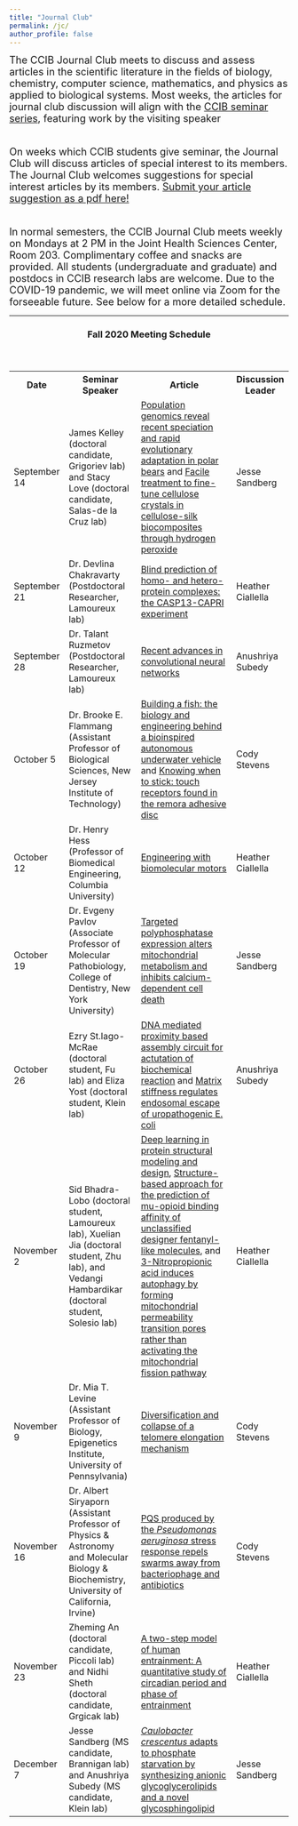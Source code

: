 ```yaml
---
title: "Journal Club"
permalink: /jc/
author_profile: false
---
```


<font size="4">The CCIB Journal Club meets to discuss and assess articles in the scientific literature in the fields of biology, chemistry, computer science, mathematics, and physics as applied to biological systems. Most weeks, the articles for journal club discussion will align with the <a href="https://ccib.camden.rutgers.edu/seminars/">CCIB seminar series</a>, featuring work by the visiting speaker<br /><br />

On weeks which CCIB students give seminar, the Journal Club will discuss articles of special interest to its members. The Journal Club welcomes suggestions for special interest articles by its members. <a href="https://www.dropbox.com/request/05bGxvuzKun0YtdVWykJ?oref=e">Submit your article suggestion as a pdf here!</a><br /><br />

In normal semesters, the CCIB Journal Club meets weekly on Mondays at 2 PM in the Joint Health Sciences Center, Room 203. Complimentary coffee and snacks are provided. All students (undergraduate and graduate) and postdocs in CCIB research labs are welcome. Due to the COVID-19 pandemic, we will meet online via Zoom for the forseeable future. See below for a more detailed schedule.</font>

<hr>

<header>
  <h3>Fall 2020 Meeting Schedule</h3>
 </header>

<table style="width:100%">
  <tr>
    <th>Date</th>
    <th>Seminar Speaker</th>
    <th>Article</th>
    <th>Discussion Leader</th>
  </tr>
  <tr>
    <td>September 14</td>
    <td>James Kelley (doctoral candidate, Grigoriev lab) and Stacy Love (doctoral candidate, Salas-de la Cruz lab)</td>
    <td><a href="https://www.sciencedirect.com/science/article/pii/S0092867414004887">Population genomics reveal recent speciation and rapid evolutionary adaptation in polar bears</a> and <a href="https://www.sciencedirect.com/science/article/abs/pii/S014181301939018X?via%3Dihub">Facile treatment to fine-tune cellulose crystals in cellulose-silk biocomposites through hydrogen peroxide</a></td>
    <td>Jesse Sandberg</td>
  </tr>
  <tr>
    <td>September 21</td>
    <td>Dr. Devlina Chakravarty (Postdoctoral Researcher, Lamoureux lab)</td>
    <td><a href="https://onlinelibrary.wiley.com/doi/abs/10.1002/prot.25838">Blind prediction of homo- and hetero-protein complexes: the CASP13-CAPRI experiment</a></td>
    <td>Heather Ciallella</td>
  </tr>
  <tr>
    <td>September 28</td>
    <td>Dr. Talant Ruzmetov (Postdoctoral Researcher, Lamoureux lab)</td>
    <td><a href="https://www.sciencedirect.com/science/article/abs/pii/S0031320317304120?via%3Dihub">Recent advances in convolutional neural networks</a></td>
    <td>Anushriya Subedy</td>
  </tr>
  <tr>
    <td>October 5</td>
    <td>Dr. Brooke E. Flammang (Assistant Professor of Biological Sciences, New Jersey Institute of Technology)</td>
    <td><a href="https://www.ingentaconnect.com/content/mts/mtsj/2017/00000051/00000005/art00002">Building a fish: the biology and engineering behind a bioinspired autonomous underwater vehicle</a> and <a href="https://royalsocietypublishing.org/doi/10.1098/rsos.190990">Knowing when to stick: touch receptors found in the remora adhesive disc</a></td>
    <td>Cody Stevens</td>
  </tr>
  <tr>
    <td>October 12</td>
    <td>Dr. Henry Hess (Professor of Biomedical Engineering, Columbia University)</td>
    <td><a href="https://pubs.acs.org/doi/10.1021/acs.accounts.8b00296">Engineering with biomolecular motors</a></td>
    <td>Heather Ciallella</td>
  </tr>
  <tr>
    <td>October 19</td>
    <td>Dr. Evgeny Pavlov (Associate Professor of Molecular Pathobiology, College of Dentistry, New York University)</td>
    <td><a href="https://www.pnas.org/content/104/46/18091">Targeted polyphosphatase expression alters mitochondrial metabolism and inhibits calcium-dependent cell death</a></td>
    <td>Jesse Sandberg</td>
  </tr> 
  <tr>
    <td>October 26</td>
    <td>Ezry St.Iago-McRae (doctoral student, Fu lab) and Eliza Yost (doctoral student, Klein lab)</td>
    <td><a href="https://onlinelibrary.wiley.com/doi/abs/10.1002/anie.201806749">DNA mediated proximity based assembly circuit for actutation of biochemical reaction</a> and <a href="https://onlinelibrary.wiley.com/doi/abs/10.1111/cmi.13196">Matrix stiffness regulates endosomal escape of uropathogenic E. coli</a></td>
    <td>Anushriya Subedy</td>
  </tr>
  <tr>
    <td>November 2</td>
    <td>Sid Bhadra-Lobo (doctoral student, Lamoureux lab), Xuelian Jia (doctoral student, Zhu lab), and Vedangi Hambardikar (doctoral student, Solesio lab)</td>
    <td><a href="https://www.cell.com/patterns/fulltext/S2666-3899(20)30190-2">Deep learning in protein structural modeling and design</a>, <a href="https://www.mdpi.com/1422-0067/20/9/2311">Structure-based approach for the prediction of mu-opioid binding affinity of unclassified designer fentanyl-like molecules</a>, and <a href="https://bpspubs.onlinelibrary.wiley.com/doi/full/10.1111/j.1476-5381.2012.01994.x">3-Nitropropionic acid induces autophagy by forming mitochondrial permeability transition pores rather than activating the mitochondrial fission pathway</a></td>
    <td>Heather Ciallella</td>
  </tr>
  <tr>
    <td>November 9</td>
    <td>Dr. Mia T. Levine (Assistant Professor of Biology, Epigenetics Institute, University of Pennsylvania)</td>
    <td><a href="https://genome.cshlp.org/content/29/6/920">Diversification and collapse of a telomere elongation mechanism</a></td>
    <td>Cody Stevens</td>
  </tr>
  <tr>
    <td>November 16</td>
    <td>Dr. Albert Siryaporn (Assistant Professor of Physics & Astronomy and Molecular Biology & Biochemistry, University of California, Irvine)</td>
    <td><a href="https://jb.asm.org/content/201/23/e00383-19">PQS produced by the <i>Pseudomonas aeruginosa</i> stress response repels swarms away from bacteriophage and antibiotics</a></td>
    <td>Cody Stevens</td>
  </tr>
  <tr>
    <td>November 23</td>
    <td>Zheming An (doctoral candidate, Piccoli lab) and Nidhi Sheth (doctoral candidate, Grgicak lab)</td>
    <td><a href="https://link.springer.com/article/10.1007/s11538-020-00829-5">A two-step model of human entrainment: A quantitative study of circadian period and phase of entrainment</a></td>
    <td>Heather Ciallella</td>
  </tr>
  <tr>
    <td>December 7</td>
    <td>Jesse Sandberg (MS candidate, Brannigan lab) and Anushriya Subedy (MS candidate, Klein lab)</td>
    <td><a href="https://mbio.asm.org/content/10/2/e00107-19"><i>Caulobacter crescentus</i> adapts to phosphate starvation by synthesizing anionic glycoglycerolipids and a novel glycosphingolipid</a></td>
    <td>Jesse Sandberg</td>
  </tr>
</table>
